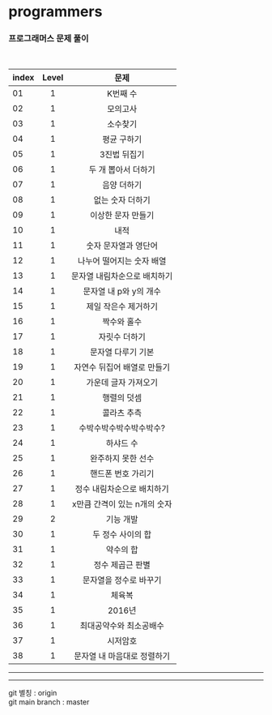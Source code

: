 # programmers

### 프로그래머스 문제 풀이

<br>

| index | Level |             문제             |
| ----- | :---: | :--------------------------: |
| 01    |   1   |           K번째 수           |
| 02    |   1   |           모의고사           |
| 03    |   1   |           소수찾기           |
| 04    |   1   |         평균 구하기          |
| 05    |   1   |         3진법 뒤집기         |
| 06    |   1   |     두 개 뽑아서 더하기      |
| 07    |   1   |         음양 더하기          |
| 08    |   1   |       없는 숫자 더하기       |
| 09    |   1   |      이상한 문자 만들기      |
| 10    |   1   |             내적             |
| 11    |   1   |     숫자 문자열과 영단어     |
| 12    |   1   |  나누어 떨어지는 숫자 배열   |
| 13    |   1   | 문자열 내림차순으로 배치하기 |
| 14    |   1   |    문자열 내 p와 y의 개수    |
| 15    |   1   |     제일 작은수 제거하기     |
| 16    |   1   |         짝수와 홀수          |
| 17    |   1   |        자릿수 더하기         |
| 18    |   1   |      문자열 다루기 기본      |
| 19    |   1   | 자연수 뒤집어 배열로 만들기  |
| 20    |   1   |     가운데 글자 가져오기     |
| 21    |   1   |         행렬의 덧셈          |
| 22    |   1   |         콜라츠 추측          |
| 23    |   1   |   수박수박수박수박수박수?    |
| 24    |   1   |          하샤드 수           |
| 25    |   1   |      완주하지 못한 선수      |
| 26    |   1   |      핸드폰 번호 가리기      |
| 27    |   1   |  정수 내림차순으로 배치하기  |
| 28    |   1   | x만큼 간격이 있는 n개의 숫자 |
| 29    |   2   |          기능 개발           |
| 30    |   1   |      두 정수 사이의 합       |
| 31    |   1   |          약수의 합           |
| 32    |   1   |       정수 제곱근 판별       |
| 33    |   1   |    문자열을 정수로 바꾸기    |
| 34    |   1   |            체육복            |
| 35    |   1   |            2016년            |
| 36    |   1   |   최대공약수와 최소공배수    |
| 37    |   1   |           시저암호           |
| 38    |   1   | 문자열 내 마음대로 정렬하기  |

---

---

git 별칭 : origin  
git main branch : master
